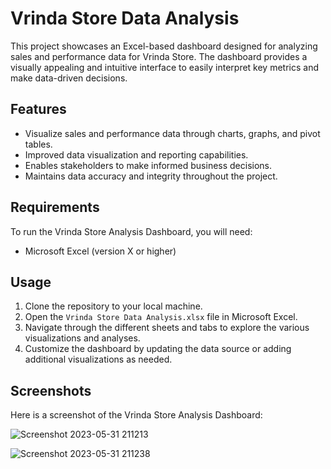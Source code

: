 # Vrinda Store Data Analysis

This project showcases an Excel-based dashboard designed for analyzing sales and performance data for Vrinda Store. The dashboard provides a visually appealing and intuitive interface to easily interpret key metrics and make data-driven decisions.

## Features
* Visualize sales and performance data through charts, graphs, and pivot tables.
* Improved data visualization and reporting capabilities.
* Enables stakeholders to make informed business decisions.
* Maintains data accuracy and integrity throughout the project.

## Requirements
To run the Vrinda Store Analysis Dashboard, you will need:

* Microsoft Excel (version X or higher)

## Usage
1. Clone the repository to your local machine.
2. Open the `Vrinda Store Data Analysis.xlsx` file in Microsoft Excel.
3. Navigate through the different sheets and tabs to explore the various visualizations and analyses.
4. Customize the dashboard by updating the data source or adding additional visualizations as needed.

## Screenshots
Here is a screenshot of the Vrinda Store Analysis Dashboard:

![Screenshot 2023-05-31 211213](https://github.com/saurabhkurve/Vrinda-Store-Data-Analysis/assets/68009826/d912d0df-9640-423b-a6df-c12f10019e82)

![Screenshot 2023-05-31 211238](https://github.com/saurabhkurve/Vrinda-Store-Data-Analysis/assets/68009826/d8c38c4d-0104-43b0-9007-801301142243)

